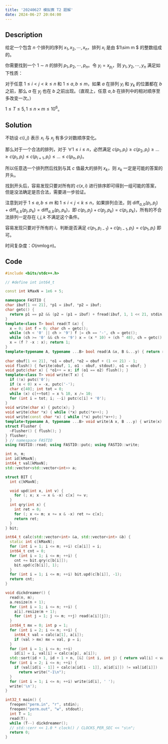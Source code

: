 ```yaml
---
title: '20240627 模拟赛 T2 题解'
date: 2024-06-27 20:04:00
---
```


## Description

给定一个包含 $n$ 个排列的序列 $x_1,x_2,\cdots,x_n$，排列 $x_i$ 是由 $1\sim m $ 的整数组成的。

你需要找到一个 $1\sim n$ 的排列 $p_1,p_2,\cdots,p_n$。令 $y_i=x_{p_i}$，则 $y_1,y_2,\cdots,y_n$ 满足如下性质：

对于任意 $1\le i<j<k\le n$ 和 $1\le a,b\le m$，如果 $a$ 在排列 $y_i$ 和 $y_k$ 的位置都在 $b$ 之前，那么 $a$ 在 $y_j$ 也在 $b$ 之前出现。（直观上，任意 $a,b$ 在排列中的相对顺序至多改变一次。）

$1 \leq T \leq 5,1 \leq n\times m \leq 10^6$。

## Solution

不妨设 $c(i,j)$ 表示 $x_i$ 与 $x_j$ 有多少对数顺序变化。

那么对于一个合法的排列，对于 $\forall 1\leq i\leq n$，必然满足 $c(p_1,p_i)\geq c(p_2,p_i)\geq\dots \geq c(p_i,p_i)\leq c(p_{i+1},p_i)\leq\dots\leq c(p_n,p_i)$。

所以任意选一个排列然后找到与其 $c$ 值最大的排列 $x_k$，则 $x_k$ 一定是可能的答案的开头。

找到开头后，容易发现只要对所有的 $c(x,i)$ 进行排序即可得到一组可能的答案，但是没法确定是否合法，需要进一步验证。

注意到对于 $1\leq a,b\leq m$ 和 $1\leq i<j<k\leq n$，如果排列合法，则 $\text{diff}_{a,b}(p_i,p_j)+\text{diff}_{a,b}(p_j,p_k)=\text{diff}_{a,b}(p_i,p_k)$，即 $c(p_i,p_j)+c(p_j,p_k)=c(p_i,p_k)$，所有的不合法排列一定存在 $i,j,k$ 不满足这个条件。

容易发现只要对于所有的 $i$，判断是否满足 $c(p_1,p_{i-1})+c(p_{i-1},p_i)=c(p_1,p_i)$ 即可。

时间复杂度：$O(nm\log n)$。

## Code

```cpp
#include <bits/stdc++.h>

// #define int int64_t

const int kMaxN = 1e6 + 5;

namespace FASTIO {
char ibuf[1 << 21], *p1 = ibuf, *p2 = ibuf;
char getc() {
  return p1 == p2 && (p2 = (p1 = ibuf) + fread(ibuf, 1, 1 << 21, stdin), p1 == p2) ? EOF : *p1++;
}
template<class T> bool read(T &x) {
  x = 0; int f = 0; char ch = getc();
  while (ch < '0' || ch > '9') f |= ch == '-', ch = getc();
  while (ch >= '0' && ch <= '9') x = (x * 10) + (ch ^ 48), ch = getc();
  x = (f ? -x : x); return 1;
}
template<typename A, typename ...B> bool read(A &x, B &...y) { return read(x) && read(y...); }
 
char obuf[1 << 21], *o1 = obuf, *o2 = obuf + (1 << 21) - 1;
void flush() { fwrite(obuf, 1, o1 - obuf, stdout), o1 = obuf; }
void putc(char x) { *o1++ = x; if (o1 == o2) flush(); }
template<class T> void write(T x) {
  if (!x) putc('0');
  if (x < 0) x = -x, putc('-');
  char c[40]; int tot = 0;
  while (x) c[++tot] = x % 10, x /= 10;
  for (int i = tot; i; --i) putc(c[i] + '0');
}
void write(char x) { putc(x); }
void write(char *x) { while (*x) putc(*x++); }
void write(const char *x) { while (*x) putc(*x++); }
template<typename A, typename ...B> void write(A x, B ...y) { write(x), write(y...); }
struct Flusher {
  ~Flusher() { flush(); }
} flusher;
} // namespace FASTIO
using FASTIO::read; using FASTIO::putc; using FASTIO::write;

int n, m;
int id[kMaxN];
int64_t val[kMaxN];
std::vector<std::vector<int>> a;

struct BIT {
  int c[kMaxN];

  void upd(int x, int v) {
    for (; x; x -= x & -x) c[x] += v;
  }
  int qry(int x) {
    int ret = 0;
    for (; x <= m; x += x & -x) ret += c[x];
    return ret;
  }
} bit;

int64_t calc(std::vector<int> &a, std::vector<int> &b) {
  static int c[kMaxN];
  for (int i = 1; i <= m; ++i) c[a[i]] = i;
  int64_t cnt = 0;
  for (int i = 1; i <= m; ++i) {
    cnt += bit.qry(c[b[i]]);
    bit.upd(c[b[i]], 1);
  }
  for (int i = 1; i <= m; ++i) bit.upd(c[b[i]], -1);
  return cnt;
}

void dickdreamer() {
  read(n, m);
  a.resize(n + 1);
  for (int i = 1; i <= n; ++i) {
    a[i].resize(m + 1);
    for (int j = 1; j <= m; ++j) read(a[i][j]);
  }
  int64_t mx = 0; int p = 1;
  for (int i = 2; i <= n; ++i) {
    int64_t val = calc(a[1], a[i]);
    if (val > mx) mx = val, p = i;
  }
  for (int i = 1; i <= n; ++i)
    id[i] = i, val[i] = calc(a[p], a[i]);
  std::sort(id + 1, id + 1 + n, [&] (int i, int j) { return val[i] < val[j]; });
  for (int i = 2; i <= n; ++i) {
    if (val[id[i - 1]] + calc(a[id[i - 1]], a[id[i]]) != val[id[i]])
      return write("-1\n");
  }
  for (int i = 1; i <= n; ++i) write(id[i], ' ');
  write('\n');
}

int32_t main() {
  freopen("perm.in", "r", stdin);
  freopen("perm.out", "w", stdout);
  int T = 1;
  read(T);
  while (T--) dickdreamer();
  // std::cerr << 1.0 * clock() / CLOCKS_PER_SEC << "s\n";
  return 0;
}
```
